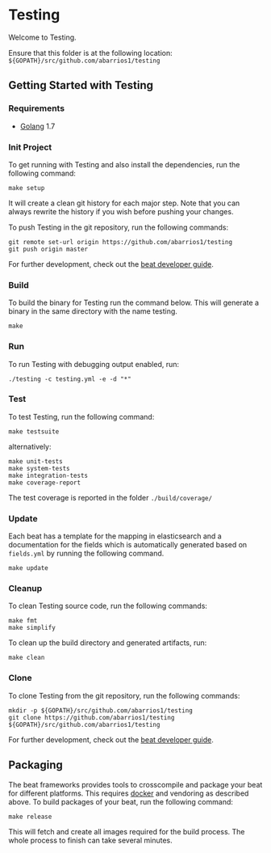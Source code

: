 # Testing

Welcome to Testing.

Ensure that this folder is at the following location:
`${GOPATH}/src/github.com/abarrios1/testing`

## Getting Started with Testing

### Requirements

* [Golang](https://golang.org/dl/) 1.7

### Init Project
To get running with Testing and also install the
dependencies, run the following command:

```
make setup
```

It will create a clean git history for each major step. Note that you can always rewrite the history if you wish before pushing your changes.

To push Testing in the git repository, run the following commands:

```
git remote set-url origin https://github.com/abarrios1/testing
git push origin master
```

For further development, check out the [beat developer guide](https://www.elastic.co/guide/en/beats/libbeat/current/new-beat.html).

### Build

To build the binary for Testing run the command below. This will generate a binary
in the same directory with the name testing.

```
make
```


### Run

To run Testing with debugging output enabled, run:

```
./testing -c testing.yml -e -d "*"
```


### Test

To test Testing, run the following command:

```
make testsuite
```

alternatively:
```
make unit-tests
make system-tests
make integration-tests
make coverage-report
```

The test coverage is reported in the folder `./build/coverage/`

### Update

Each beat has a template for the mapping in elasticsearch and a documentation for the fields
which is automatically generated based on `fields.yml` by running the following command.

```
make update
```


### Cleanup

To clean  Testing source code, run the following commands:

```
make fmt
make simplify
```

To clean up the build directory and generated artifacts, run:

```
make clean
```


### Clone

To clone Testing from the git repository, run the following commands:

```
mkdir -p ${GOPATH}/src/github.com/abarrios1/testing
git clone https://github.com/abarrios1/testing ${GOPATH}/src/github.com/abarrios1/testing
```


For further development, check out the [beat developer guide](https://www.elastic.co/guide/en/beats/libbeat/current/new-beat.html).


## Packaging

The beat frameworks provides tools to crosscompile and package your beat for different platforms. This requires [docker](https://www.docker.com/) and vendoring as described above. To build packages of your beat, run the following command:

```
make release
```

This will fetch and create all images required for the build process. The whole process to finish can take several minutes.
